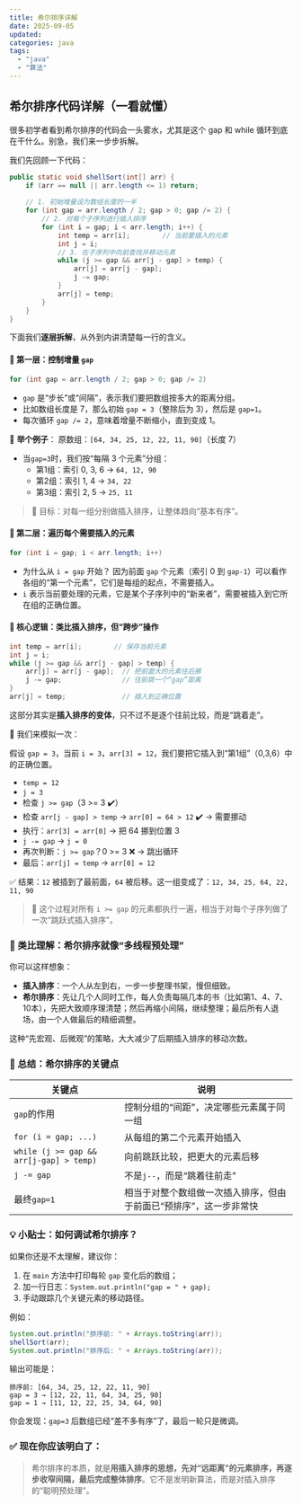 ```yaml
---
title: 希尔排序详解
date: 2025-09-05
updated:
categories: java
tags:
  - "java"
  - "算法"	
---
```


## 希尔排序代码详解（一看就懂）

很多初学者看到希尔排序的代码会一头雾水，尤其是这个 gap 和 while 循环到底在干什么。别急，我们来一步步拆解。

我们先回顾一下代码：

```java
public static void shellSort(int[] arr) {
    if (arr == null || arr.length <= 1) return;
    
    // 1. 初始增量设为数组长度的一半
    for (int gap = arr.length / 2; gap > 0; gap /= 2) {
        // 2. 对每个子序列进行插入排序
        for (int i = gap; i < arr.length; i++) {
            int temp = arr[i];        // 当前要插入的元素
            int j = i;
            // 3. 在子序列中向前查找并移动元素
            while (j >= gap && arr[j - gap] > temp) {
                arr[j] = arr[j - gap];
                j -= gap;
            }
            arr[j] = temp;
        }
    }
}
```

下面我们**逐层拆解**，从外到内讲清楚每一行的含义。

#### 🔁 第一层：控制增量 `gap`

```java
for (int gap = arr.length / 2; gap > 0; gap /= 2)
```

- `gap` 是“步长”或“间隔”，表示我们要把数组按多大的距离分组。
- 比如数组长度是 7，那么初始 `gap = 3`（整除后为 3），然后是 `gap=1`。
- 每次循环 `gap /= 2`，意味着增量不断缩小，直到变成 1。

📌 **举个例子**：
原数组：`[64, 34, 25, 12, 22, 11, 90]`（长度 7）

- 当`gap=3`时，我们按“每隔 3 个元素”分组：
  - 第1组：索引 0, 3, 6 → `64, 12, 90`
  - 第2组：索引 1, 4 → `34, 22`
  - 第3组：索引 2, 5 → `25, 11`

> 🎯 目标：对每一组分别做插入排序，让整体趋向“基本有序”。 

#### 🔁 第二层：遍历每个需要插入的元素

```java
for (int i = gap; i < arr.length; i++)
```

- 为什么从 `i = gap` 开始？
  因为前面 `gap` 个元素（索引 0 到 `gap-1`）可以看作各组的“第一个元素”，它们是每组的起点，不需要插入。
- `i` 表示当前要处理的元素，它是某个子序列中的“新来者”，需要被插入到它所在组的正确位置。

#### 🔧 核心逻辑：类比插入排序，但“跨步”操作

```java
int temp = arr[i];        // 保存当前元素
int j = i;
while (j >= gap && arr[j - gap] > temp) {
    arr[j] = arr[j - gap];  // 把前面大的元素往后挪
    j -= gap;               // 往前跳一个“gap”距离
}
arr[j] = temp;              // 插入到正确位置
```

这部分其实是**插入排序的变体**，只不过不是逐个往前比较，而是“跳着走”。

🔧 我们来模拟一次：

假设 `gap = 3`，当前 `i = 3`，`arr[3] = 12`，我们要把它插入到“第1组”（0,3,6）中的正确位置。

- `temp = 12`
- `j = 3`
- 检查 `j >= gap`（3 >= 3 ✔️）
- 检查 `arr[j - gap] > temp` → `arr[0] = 64 > 12` ✔️ → 需要挪动
- 执行：`arr[3] = arr[0]` → 把 64 挪到位置 3
- `j -= gap` → `j = 0`
- 再次判断：`j >= gap`？0 >= 3 ❌ → 跳出循环
- 最后：`arr[j] = temp` → `arr[0] = 12`

✅ 结果：`12` 被插到了最前面，`64` 被后移。这一组变成了：`12, 34, 25, 64, 22, 11, 90`

> 🔄 这个过程对所有 `i >= gap` 的元素都执行一遍，相当于对每个子序列做了一次“跳跃式插入排序”。 

### 🧠 类比理解：希尔排序就像“多线程预处理”

你可以这样想象：

- **插入排序**：一个人从左到右，一步一步整理书架，慢但细致。
- **希尔排序**：先让几个人同时工作，每人负责每隔几本的书（比如第1、4、7、10本），先把大致顺序理清楚；然后再缩小间隔，继续整理；最后所有人退场，由一个人做最后的精细调整。

这种“先宏观、后微观”的策略，大大减少了后期插入排序的移动次数。

### 📌 总结：希尔排序的关键点

| 关键点                                  | 说明                                                         |
| --------------------------------------- | ------------------------------------------------------------ |
| `gap`的作用                             | 控制分组的“间距”，决定哪些元素属于同一组                     |
| `for (i = gap; ...)`                    | 从每组的第二个元素开始插入                                   |
| `while (j >= gap && arr[j-gap] > temp)` | 向前跳跃比较，把更大的元素后移                               |
| `j -= gap`                              | 不是`j--`，而是“跳着往前走”                                  |
| 最终`gap=1`                             | 相当于对整个数组做一次插入排序，但由于前面已“预排序”，这一步非常快 |

### 💡 小贴士：如何调试希尔排序？

如果你还是不太理解，建议你：

1. 在 `main` 方法中打印每轮 `gap` 变化后的数组；
2. 加一行日志：`System.out.println("gap = " + gap);`
3. 手动跟踪几个关键元素的移动路径。

例如：

```java
System.out.println("排序前: " + Arrays.toString(arr));
shellSort(arr);
System.out.println("排序后: " + Arrays.toString(arr));
```

输出可能是：

```
排序前: [64, 34, 25, 12, 22, 11, 90]
gap = 3 → [12, 22, 11, 64, 34, 25, 90]
gap = 1 → [11, 12, 22, 25, 34, 64, 90]
```

你会发现：`gap=3` 后数组已经“差不多有序”了，最后一轮只是微调。

### ✅ 现在你应该明白了：

> 希尔排序的本质，就是**用插入排序的思想，先对“远距离”的元素排序，再逐步收窄间隔，最后完成整体排序**。它不是发明新算法，而是对插入排序的“聪明预处理”。 